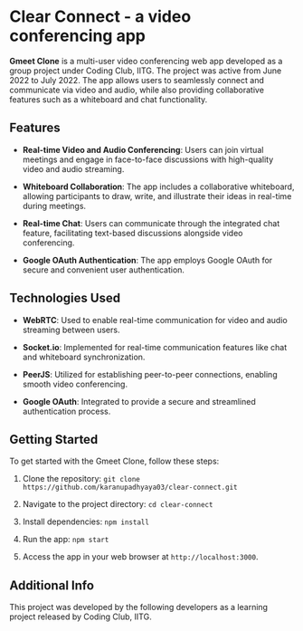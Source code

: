 # Clear Connect - a video conferencing app

**Gmeet Clone** is a multi-user video conferencing web app developed as a group project under Coding Club, IITG. The project was active from June 2022 to July 2022. The app allows users to seamlessly connect and communicate via video and audio, while also providing collaborative features such as a whiteboard and chat functionality.

## Features

- **Real-time Video and Audio Conferencing**: Users can join virtual meetings and engage in face-to-face discussions with high-quality video and audio streaming.

- **Whiteboard Collaboration**: The app includes a collaborative whiteboard, allowing participants to draw, write, and illustrate their ideas in real-time during meetings.

- **Real-time Chat**: Users can communicate through the integrated chat feature, facilitating text-based discussions alongside video conferencing.

- **Google OAuth Authentication**: The app employs Google OAuth for secure and convenient user authentication.

## Technologies Used

- **WebRTC**: Used to enable real-time communication for video and audio streaming between users.

- **Socket.io**: Implemented for real-time communication features like chat and whiteboard synchronization.

- **PeerJS**: Utilized for establishing peer-to-peer connections, enabling smooth video conferencing.

- **Google OAuth**: Integrated to provide a secure and streamlined authentication process.

## Getting Started

To get started with the Gmeet Clone, follow these steps:

1. Clone the repository: `git clone https://github.com/karanupadhyaya03/clear-connect.git`

2. Navigate to the project directory: `cd clear-connect`

3. Install dependencies: `npm install`

4. Run the app: `npm start`

5. Access the app in your web browser at `http://localhost:3000`.

## Additional Info

This project was developed by the following developers as a learning project released by Coding Club, IITG.

